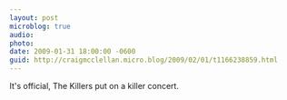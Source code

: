 ```yaml
---
layout: post
microblog: true
audio: 
photo: 
date: 2009-01-31 18:00:00 -0600
guid: http://craigmcclellan.micro.blog/2009/02/01/t1166238859.html
---
```

It's official, The Killers put on a killer concert.
